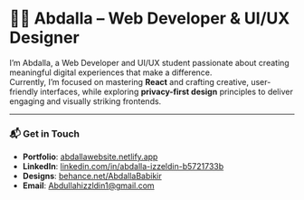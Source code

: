 # 👨‍💻 Abdalla – Web Developer & UI/UX Designer

I’m Abdalla, a Web Developer and UI/UX student passionate about creating meaningful digital experiences that make a difference.  
Currently, I’m focused on mastering **React** and crafting creative, user-friendly interfaces, while exploring **privacy-first design** principles to deliver engaging and visually striking frontends.

---

### 📬 Get in Touch
- **Portfolio**: [abdallawebsite.netlify.app](https://abdallawebsite.netlify.app)  
- **LinkedIn**: [linkedin.com/in/abdalla-izzeldin-b5721733b](https://www.linkedin.com/in/abdalla-izzeldin-b5721733b/)  
- **Designs**: [behance.net/AbdallaBabikir](https://www.behance.net/AbdallaBabikir)  
- **Email**: [Abdullahizzldin1@gmail.com](mailto:Abdullahizzldin1@gmail.com)

